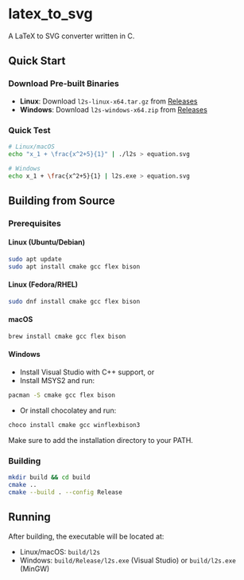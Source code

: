 # latex_to_svg

A LaTeX to SVG converter written in C.

## Quick Start

### Download Pre-built Binaries
- **Linux**: Download `l2s-linux-x64.tar.gz` from [Releases](https://github.com/yourusername/latex_to_svg/releases)
- **Windows**: Download `l2s-windows-x64.zip` from [Releases](https://github.com/yourusername/latex_to_svg/releases)

### Quick Test
```bash
# Linux/macOS
echo "x_1 + \frac{x^2+5}{1}" | ./l2s > equation.svg

# Windows
echo x_1 + \frac{x^2+5}{1} | l2s.exe > equation.svg
```

## Building from Source

### Prerequisites

#### Linux (Ubuntu/Debian)
```bash
sudo apt update
sudo apt install cmake gcc flex bison
```

#### Linux (Fedora/RHEL)
```bash
sudo dnf install cmake gcc flex bison
```

#### macOS
```bash
brew install cmake gcc flex bison
```

#### Windows
- Install Visual Studio with C++ support, or
- Install MSYS2 and run:
```bash
pacman -S cmake gcc flex bison
```
- Or install chocolatey and run:

```bash
choco install cmake gcc winflexbison3
```
Make sure to add the installation directory to your PATH.

### Building

```bash
mkdir build && cd build
cmake ..
cmake --build . --config Release
```

## Running

After building, the executable will be located at:
- Linux/macOS: `build/l2s`
- Windows: `build/Release/l2s.exe` (Visual Studio) or `build/l2s.exe` (MinGW)